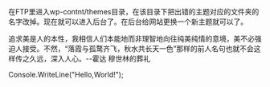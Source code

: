 在FTP里进入wp-contnt/themes目录，在该目录下把出错的主题对应的文件夹的名字改掉。现在就可以进入后台了。在后台给网站更换一个新主题就可以了。

追求美是人的本性，我相信人们本能地而非理智地向往纯美纯情的意境，美不必强迫人接受。不然，“落霞与孤鹜齐飞，秋水共长天一色”那样的前人名句也就不会这样传之久远，深入人心。--霍达 穆世林的葬礼

Console.WriteLine("Hello,World!");
